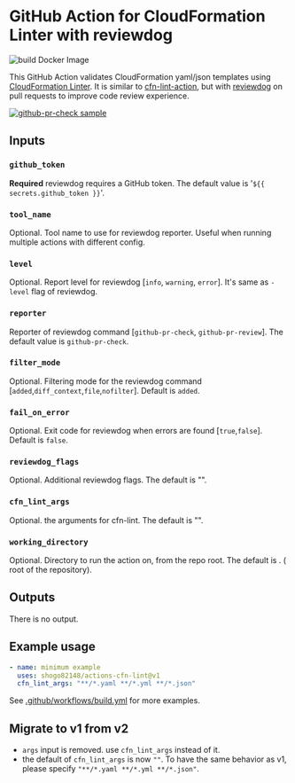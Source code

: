 # GitHub Action for CloudFormation Linter with reviewdog

![build Docker Image](https://github.com/shogo82148/actions-cfn-lint/workflows/build%20Docker%20Image/badge.svg)

This GitHub Action validates CloudFormation yaml/json templates using [CloudFormation Linter](https://github.com/aws-cloudformation/cfn-python-lint/).
It is similar to [cfn-lint-action](https://github.com/marketplace/actions/cfn-lint-action),
but with [reviewdog](https://github.com/reviewdog/reviewdog) on pull requests to improve code review experience.

[![github-pr-check sample](https://user-images.githubusercontent.com/1157344/69779599-e084ae80-11eb-11ea-80f8-9350d4d93568.png)](https://github.com/shogo82148/actions-cfn-lint/pull/2/files)

## Inputs

### `github_token`

**Required** reviewdog requires a GitHub token. The default value is '`${{ secrets.github_token }}`'.

### `tool_name`

Optional. Tool name to use for reviewdog reporter. Useful when running multiple actions with different config.

### `level`

Optional. Report level for reviewdog \[`info`, `warning`, `error`\].
It's same as `-level` flag of reviewdog.

### `reporter`

Reporter of reviewdog command \[`github-pr-check`, `github-pr-review`\].
The default value is `github-pr-check`.

### `filter_mode`

Optional. Filtering mode for the reviewdog command \[`added`,`diff_context`,`file`,`nofilter`\]. Default is `added`.

### `fail_on_error`

Optional. Exit code for reviewdog when errors are found \[`true`,`false`\]. Default is `false`.

### `reviewdog_flags`

Optional. Additional reviewdog flags. The default is "".

### `cfn_lint_args`

Optional. the arguments for cfn-lint. The default is "".

### `working_directory`

Optional. Directory to run the action on, from the repo root. The default is . ( root of the repository).

## Outputs

There is no output.

## Example usage

```yaml
- name: minimum example
  uses: shogo82148/actions-cfn-lint@v1
  cfn_lint_args: "**/*.yaml **/*.yml **/*.json"
```

See [.github/workflows/build.yml](.github/workflows/build.yml) for more examples.

## Migrate to v1 from v2

- `args` input is removed. use `cfn_lint_args` instead of it.
- the default of `cfn_lint_args` is now `""`. To have the same behavior as v1, please specify `"**/*.yaml **/*.yml **/*.json"`.
